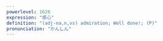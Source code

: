 ```yaml
---
powerlevel: 1626
expression: "感心"
definition: "(adj-na,n,vs) admiration; Well done!; (P)"
pronunciation: "かんしん"
---
```

